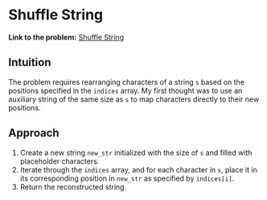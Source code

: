 # Shuffle String

**Link to the problem:** [Shuffle String](https://leetcode.com/problems/shuffle-string/description/)

## Intuition
The problem requires rearranging characters of a string `s` based on the positions specified in the `indices` array. My first thought was to use an auxiliary string of the same size as `s` to map characters directly to their new positions.

## Approach
1. Create a new string `new_str` initialized with the size of `s` and filled with placeholder characters.
2. Iterate through the `indices` array, and for each character in `s`, place it in its corresponding position in `new_str` as specified by `indices[i]`.
3. Return the reconstructed string.


